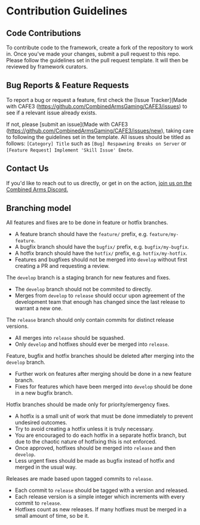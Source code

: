 # Contribution Guidelines

## Code Contributions
To contribute code to the framework, create a fork of the repository to work in. Once you've made your changes, submit a pull request to this repo. Please follow the guidelines set in the pull request template. It will then be reviewed by framework curators.

## Bug Reports & Feature Requests
To report a bug or request a feature, first check the [Issue Tracker](Made with CAFE3 (https://github.com/CombinedArmsGaming/CAFE3/issues) to see if a relevant issue already exists.

If not, please [submit an issue](Made with CAFE3 (https://github.com/CombinedArmsGaming/CAFE3/issues/new), taking care to following the guidelines set in the template. All issues should be titled as follows: `[Category] Title` such as `[Bug] Respawning Breaks on Server` or `[Feature Request] Implement 'Skill Issue' Emote`.

## Contact Us
If you'd like to reach out to us directly, or get in on the action, [join us on the Combined Arms Discord.](https://discord.gg/7jhcqFuGfb)

## Branching model
All features and fixes are to be done in feature or hotfix branches.
* A feature branch should have the `feature/` prefix, e.g. `feature/my-feature`.
* A bugfix branch should have the `bugfix/` prefix, e.g. `bugfix/my-bugfix`.
* A hotfix branch should have the `hotfix/` prefix, e.g. `hotfix/my-hotfix`.
* Features and bugfixes should not be merged into `develop` without first creating a PR and requesting a review.

The `develop` branch is a staging branch for new features and fixes.
* The `develop` branch should not be commited to directly.
* Merges from `develop` to `release` should occur upon agreement of the development team that enough has changed since the last release to warrant a new one.

The `release` branch should only contain commits for distinct release versions.
* All merges into `release` should be squashed.
* Only `develop` and hotfixes should ever be merged into `release`.

Feature, bugfix and hotfix branches should be deleted after merging into the `develop` branch.
* Further work on features after merging should be done in a new feature branch.
* Fixes for features which have been merged into `develop` should be done in a new bugfix branch.

Hotfix branches should be made only for priority/emergency fixes.
* A hotfix is a small unit of work that must be done immediately to prevent undesired outcomes.
* Try to avoid creating a hotfix unless it is truly necessary.
* You are encouraged to do each hotfix in a separate hotfix branch, but due to the chaotic nature of hotfixing this is not enforced.
* Once approved, hotfixes should be merged into `release` and then `develop`.
* Less urgent fixes should be made as bugfix instead of hotfix and merged in the usual way.

Releases are made based upon tagged commits to `release`.
* Each commit to `release` should be tagged with a version and released.
* Each release version is a simple integer which increments with every commit to `release`.
* Hotfixes count as new releases.  If many hotfixes must be merged in a small amount of time, so be it.


